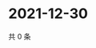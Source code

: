 # 2021-12-30

共 0 条

<!-- BEGIN WEIBO -->
<!-- 最后更新时间 Thu Dec 30 2021 18:09:47 GMT+0800 (China Standard Time) -->

<!-- END WEIBO -->
